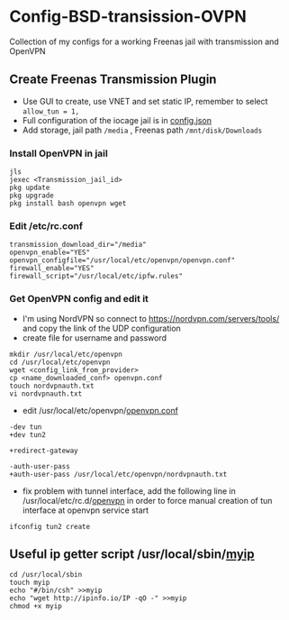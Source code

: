 # Config-BSD-transission-OVPN
Collection of my configs for a working Freenas jail with transmission and OpenVPN

## Create Freenas Transmission Plugin

* Use GUI to create, use VNET and set static IP, remember to select `allow_tun = 1,`
* Full configuration of the iocage jail is in [config.json](/config.json)
* Add storage, jail path `/media` , Freenas path `/mnt/disk/Downloads`

### Install OpenVPN in jail

```
jls
jexec <Transmission_jail_id>
pkg update
pkg upgrade
pkg install bash openvpn wget
```

### Edit /etc/rc.conf

```
transmission_download_dir="/media"
openvpn_enable="YES"
openvpn_configfile="/usr/local/etc/openvpn/openvpn.conf"
firewall_enable="YES"
firewall_script="/usr/local/etc/ipfw.rules"
```

### Get OpenVPN config and edit it
* I'm using NordVPN so connect to https://nordvpn.com/servers/tools/ and copy the link of the UDP configuration
* create file for username and password

```
mkdir /usr/local/etc/openvpn
cd /usr/local/etc/openvpn
wget <config_link_from_provider>
cp <name_downloaded_conf> openvpn.conf
touch nordvpnauth.txt
vi nordvpnauth.txt
```


* edit /usr/local/etc/openvpn/[openvpn.conf](/usr/local/etc/openvpn/openvpn.conf)

```
-dev tun
+dev tun2

+redirect-gateway

-auth-user-pass
+auth-user-pass /usr/local/etc/openvpn/nordvpnauth.txt
```

* fix problem with tunnel interface, add the following line in /usr/local/etc/rc.d/[openvpn](/usr/local/etc/rc.d/openvpn) in order to force manual creation of tun interface at openvpn service start

```
ifconfig tun2 create
```

## Useful ip getter script /usr/local/sbin/[myip](/usr/local/sbin/myip)
```
cd /usr/local/sbin
touch myip
echo "#/bin/csh" >>myip
echo "wget http://ipinfo.io/IP -qO -" >>myip
chmod +x myip
```
